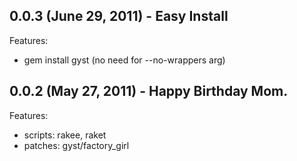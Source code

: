 ## 0.0.3 (June 29, 2011) - Easy Install

Features:
- gem install gyst  (no need for --no-wrappers arg)


## 0.0.2 (May 27, 2011) - Happy Birthday Mom.

Features:
- scripts: rakee, raket
- patches: gyst/factory_girl
